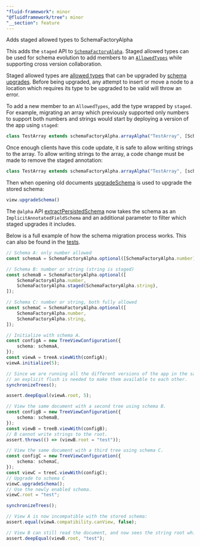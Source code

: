 ```yaml
---
"fluid-framework": minor
"@fluidframework/tree": minor
"__section": feature
---
```

Adds staged allowed types to SchemaFactoryAlpha

This adds the `staged` API to [`SchemaFactoryAlpha`](https://fluidframework.com/docs/api/fluid-framework/schemafactoryalpha-class).
Staged allowed types can be used for schema evolution to add members to an [`AllowedTypes`](https://fluidframework.com/docs/api/fluid-framework/allowedtypes-typealias) while supporting cross version collaboration.

Staged allowed types are [allowed types](https://fluidframework.com/docs/api/fluid-framework/allowedtypes-typealias) that can be upgraded by [schema upgrades](https://fluidframework.com/docs/api/fluid-framework/treeview-interface#upgradeschema-methodsignature).
Before being upgraded, any attempt to insert or move a node to a location which requires its type to be upgraded to be valid will throw an error.

To add a new member to an `AllowedTypes`, add the type wrapped by `staged`.
For example, migrating an array which previously supported only numbers to support both numbers and strings would start by deploying a version of the app using `staged`:
```typescript
class TestArray extends schemaFactoryAlpha.arrayAlpha("TestArray", [SchemaFactoryAlpha.number, SchemaFactoryAlpha.staged(SchemaFactoryAlpha.string)]) {}
```

Once enough clients have this code update, it is safe to allow writing strings to the array.
To allow writing strings to the array, a code change must be made to remove the staged annotation:
```typescript
class TestArray extends schemaFactoryAlpha.arrayAlpha("TestArray", [schemaFactoryAlpha.number, schemaFactoryAlpha.string]) {}
```

Then when opening old documents [upgradeSchema](https://fluidframework.com/docs/api/fluid-framework/treeview-interface#upgradeschema-methodsignature) is used to upgrade the stored schema:
```typescript
view.upgradeSchema()
```

The `@alpha` API [extractPersistedSchema](https://fluidframework.com/docs/api/fluid-framework#extractpersistedschema-function) now takes the schema as an `ImplicitAnnotatedFieldSchema` and an additional parameter to filter which staged upgrades it includes.

Below is a full example of how the schema migration process works.
This can also be found in the [tests](https://github.com/CraigMacomber/FluidFramework/blob/readonly-allowedtypes/packages/dds/tree/src/test/simple-tree/api/stagedSchemaUpgrade.spec.ts).

```typescript
// Schema A: only number allowed
const schemaA = SchemaFactoryAlpha.optional([SchemaFactoryAlpha.number]);

// Schema B: number or string (string is staged)
const schemaB = SchemaFactoryAlpha.optional([
	SchemaFactoryAlpha.number,
	SchemaFactoryAlpha.staged(SchemaFactoryAlpha.string),
]);

// Schema C: number or string, both fully allowed
const schemaC = SchemaFactoryAlpha.optional([
	SchemaFactoryAlpha.number,
	SchemaFactoryAlpha.string,
]);

// Initialize with schema A.
const configA = new TreeViewConfiguration({
	schema: schemaA,
});
const viewA = treeA.viewWith(configA);
viewA.initialize(5);

// Since we are running all the different versions of the app in the same process making changes synchronously,
// an explicit flush is needed to make them available to each other.
synchronizeTrees();

assert.deepEqual(viewA.root, 5);

// View the same document with a second tree using schema B.
const configB = new TreeViewConfiguration({
	schema: schemaB,
});
const viewB = treeB.viewWith(configB);
// B cannot write strings to the root.
assert.throws(() => (viewB.root = "test"));

// View the same document with a third tree using schema C.
const configC = new TreeViewConfiguration({
	schema: schemaC,
});
const viewC = treeC.viewWith(configC);
// Upgrade to schema C
viewC.upgradeSchema();
// Use the newly enabled schema.
viewC.root = "test";

synchronizeTrees();

// View A is now incompatible with the stored schema:
assert.equal(viewA.compatibility.canView, false);

// View B can still read the document, and now sees the string root which relies on the staged schema.
assert.deepEqual(viewB.root, "test");
```
